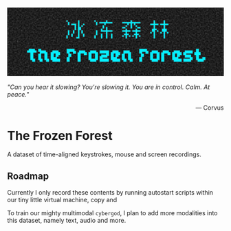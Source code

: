 ![icon of the frozen forest](../propaganda/logos/frozen_forest_1.png)

*"Can you hear it slowing? You're slowing it. You are in control. Calm. At peace."*

<div style='text-align: right;'>— Corvus</div>

# The Frozen Forest

A dataset of time-aligned keystrokes, mouse and screen recordings.

## Roadmap

Currently I only record these contents by running autostart scripts within our tiny little virtual machine, copy and  

To train our mighty multimodal `cybergod`, I plan to add more modalities into this dataset, namely text, audio and more.

